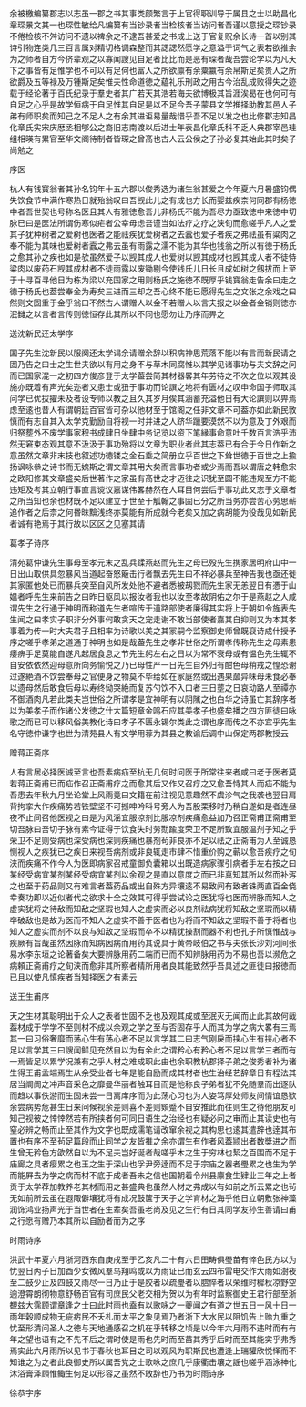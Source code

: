 <!-- { "loadSidebar": true } -->
余被檄编纂郡志以志虽一郡之书其事类颇繁言于上官得职训导于属县之士以助昌化章琛景文其一也琛性敏给凡编纂有当钞录者当检核者当访问者吾谨以意授之琛钞录不倦检核不舛访问不遗以禆余之不逮吾甚爱之书成上送于官复贶余长诗一首以别其诗引物连类几三百言属对精切格调森整而其諰諰然愿学之意溢于词气之表若欲推余为之师者自方今侪辈观之以寡闻謏见自足者比比而是恶有琛者哉吾尝论学以为凡天下之事皆有足惟学也不可以有足何也富人之所欲廪有余粟籝有余帛斯足矣贵人之所欲爵及五等禄及万锺斯足矣惟夫性命道徳之藴礼乐刑政之用古今治乱成败得失之迹载于经论著于百氏纪录于羣史者其广若天其浩若海夫欲博极其旨涯涘曷在也何可有自足之心乎是故学恒病于自足惟其自足是以不足今吾子蒙县文学推择助教其邑人子弟有师职矣而知己之不足人之有余其进讵易量哉惜乎吾不足以发之也比修郡志知昌化章氏实宋庆厯丞相郇公之裔旧志南渡以后进士年表昌化章氏科不乏人典郡宰邑珪组相暎有累官至华文阁待制者皆琛之曾髙也古人云公侯之子孙必复其始此其时矣子尚勉之

序医

杭人有钱寳翁者其孙名钧年十五六郡以俊秀选为诸生翁甚爱之今年夏六月暑盛钧偶失饮食节中满作寒热日就殆翁叹曰吾觊此儿之有成也方长而婴兹疾柰何同郡有杨徳中者吾世契也号称名医且其人有雅徳愈吾儿非杨氏不能为吾尽力亟致徳中来徳中切脉已曰是医法所谓伤寒似疟者公幸毋虑吾谨当如法疗之疗之浃旬而愈嗟乎凡人之爱其子犹种树者之爱树也医者之能祛疾犹爱树者之去蠧也爱子者疾之弗祛虽有粱肉之奉不能为其味也爱树者蠧之弗去虽有雨露之濡不能为其华也钱翁之所以有徳于杨氏之愈其孙之疾也如是欤虽然爱子以觊其成人也爱树以觊其成材也觊其成人者不徒恃粱肉以废药石觊其成材者不徒雨露以废锄剔今使钱氏儿日长且成如树之劔拔而上至于十寻百寻他日为栋为梁以充国家之用则杨氏之施徳不既厚乎钱寳翁走告余曰走之徳于杨氏也葢尝奉金为寿矣三进而三却之吾心终不能已愿得先生之文张之余戏之曰然则文固重于金乎翁曰不然古人谓赠人以金不若赠人以言夫报之以金者金销则徳亦泯雠之以言者言传则徳恒存此其所以不同也愿勿让乃序而畀之

送沈新民还太学序

国子先生沈新民以服阕还太学谒余请赠余辞以积病神思荒落不能以有言而新民请之固乃告之曰士之生世夫欲以有用之身不与草木同腐惟以其学见诸事功与夫文辞之问而已国家混一之初四方俊彦登于太学葢尝简其材器畧其年劳待之不次之位以观其设施亦既着有声光矣迩者又患士或狃于事功而论譔之地将有匮材之叹申命国子师取其问学已优拔擢未及者设专师以教之且久其岁月俟其涵蓄充溢他日有大论譔则以畀焉虑至逺也昔人有谓朝廷百官皆可杂以他材至于馆阁之任非文章不可葢亦如此新民敦慎而有志自其入太学克勤励自将视一时并进之人跻华躐要漠然不以为意及丁外艰而归祭塟外不废学事家积书成肆日坐肆中务记览以资下笔縁事命意吐千数百言浩乎沛然无窘束态观其意不汲汲于事功殆将以文章为职业者此其志葢已有合于今日作新之意虽然文章非末技也叙述功徳镂之金石埀之简册立乎百世之下耸世徳于百世之上揄扬讽咏叅之诗书而无媿斯之谓文章其用大矣而言事功者或少焉而吾以谓唐之韩愈宋之欧阳修其文章盛矣后世著作之家虽有髙世之才迈往之识犹至圆不能违规至方不能违矩及考其立朝行事直言谠议嘉谋伟畧赫然在人耳目何尝后于事功此又志于文章者之所当知也余也材既不足以建立于世至于觚翰之事固已分之所当务亦尝苦心劳思蕲追作者之后柰之何昬昩黭浅终亦莫能有所成就今老矣又加之病胡能为役哉见如新民者诚有艳焉于其行故以区区之见塞其请

葛孝子诗序

清苑葛仲谦先生事母至孝元末之乱兵蹂燕赵而先生之母已殁先生携家居明府山中一日出山取供具忽暴风当道起奋怒簸击行者飘去先生曰不祥必暴兵至神告我也亟还徙其家匿他处已而暴兵突至自风所发处他不避者悉被刼戮而先生家无恙翌日有慿于山媪者呼先生来前告之曰昨日驱风以报汝者我也以汝至孝故阴佑之尔于是燕赵之人咸谓先生之行通于神明而称道先生者喧传于道路部使者廉得其实将上于朝如令旌表先生闻之曰孝实子职非分外事何敢贪天之宠走谢不敢当部使者嘉其自抑则又为本其孝事着为传一时大夫君子且相率为诗歌以美之其冡嗣今监察御史师曾既裒诗成什授予序之嗟乎孝弟之道通于神明也如是哉葢先生之孝非世俗之所谓孝传称先生之母素患痿痹手足莫能自遂凡起居食息之节先生躬左右之日以为常不衰母或有愠色先生辄不自安依依然迎母意所向务愉悦之乃已母性严一日先生自外归有酣色母稍戒之惶恐谢过遂絶酒不饮尝奉母之官便身之物莫不毕给如在家庭然或出遇果蓏异味母未食必奉以遗母然后敢食后母以寿终恸哭絶而复苏勺饮不入口者三日塟之日哀动路人至禫亦不御酒肉凡若此类夫岂世俗之所谓孝是宜神明有以阴隲之也白华之诗虽亡其辞序者以为美孝子而作诸公发徳之什大篇短章金鸣石应其美孝子也盛矣播之四方匪徒曰咏歌之而已可以移风俗美教化诗曰孝子不匮永锡尔类此之谓也序而传之不亦宜乎先生名守徳仲谦字也世为清苑县人有文学用荐为其县之教谕后调中山保定两郡教授云

赠蒋正斋序

人有言居必择医诚至言也吾素病疝至杭无几何时问医于所常往来者咸曰老于医者莫若蒋正斋甫已而疝作召正斋甫疗之而愈其后又作又召疗之又愈吾恃其人而疝不能为吾患去年秋九月坐论堂上风雨竟曰文籍在前注视见意趣然不虞沴气之我袭也翌日肩背拘挛大作疾痛势若铁壁坚不可撼呻吟呌号旁人为吾股栗移时乃稍自遂如是者连昼夜不止间召他医视之曰是为风滛宜服凉剂比服凉剂疾痛愈益加乃召正斋甫正斋甫至切吾脉曰吾切子脉有素今证得于饮食失时劳勚踰度荣卫不足所致宜服温剂子知之乎荣卫不足则受病也深受病也深则疾痛也暴剂茍非良亦不足以祛之正斋甫为人至诚恳恻视人之疾犹已之疾日来视吾病剂或非良辄走市肆不惜重价购之蕲以愈吾疾疗之旬浃而疾痛不作今人为医即病家召戒童御负囊箱以出既造病家骤引病者手左右按之曰某经受病宜某剂某经受病宜某剂以余观之是直以意度之而已非真知其所以然而补泻之也至于药品则又有难言者葢药品或出自殊方异壤逺不易致间有致者铢两直百金侥幸奏功即以近似者代之欲求十全之效其可得乎尝试论之医犹将也医而辨脉而知人之虚实犹将之待敌而知敌之坚瑕也知人之虚实而必以良剂祛病犹将知敌之坚瑕而以精卒破敌也是故为医而不知人之虚实不善于医者也为将而不知敌之坚瑕不善于将者也知人之虚实而剂不以良与知敌之坚瑕而卒不以精犹操割而器不利也孔子所慎惟战与疾厥有旨哉虽然因脉而知病因病而用药其说具于黄帝岐伯之书与夫张长沙刘河间张易水李东垣之论著备矣大要辨脉用药二端而已而不知辨脉用药为不易也吾以濒危之病頼正斋甫疗之旬浃而愈非其所察者精所用者良其能致然乎吾具述之匪徒曰报徳而已且以使凡慎疾者当知择医之有素云

送王生甫序

天之生材其聪明出于众人之表者世固不乏也及观其成或至泯灭无闻而止此其故何哉葢材成于学学不至则材不成以余观之学之至与否固存乎人而其为学之病大畧有三焉其一曰习俗奢靡而荡心生有荡心者不足以言学其二曰志气刚戾而挟心生有挟心者不足以言学其三曰謏闻鲜见充然自以为有余此之谓矜心有矜心者不足以言学三者而有一焉皆足以累学况兼有之乎人材之难成职此由也余职教杭郡择子弟之俊秀者补为诸生得王甫孟端焉生从余受业者七年是能自励而成其材者也生治经艺辞章日有程法其居当阛阓之冲声音采色之靡曼华丽者触耳目而是他称良子弟者犹不免随羣而出逐队而趋以事佚游而生固未尝一日离庠序而为此荡心习也为人姿笃厚处师友间情谊恳欵余尝病势危甚生日来问候视余差则喜不差则頞蹙不自安推此而往则生之待他朋友可知己视彼之悻悻然若有所挟者何可同日语生之治经也有疑必问之审而止其读史也有窒必辨之畅而止至其作为文字也既成濡笔请改窜余视之其构思也逺其遣辞也逹其布置也有序不至茍足篇段而止同学之友皆推之余亦谓生有作者风葢颕出者数奬进之而生曾无矜色方欿然自以为不足夫岂好诞者哉嗟乎木之生于穷林也絜之百围而不足于庙廊之具者瘿累之也玉之生于深山也孚尹旁逹而不足于宗庙之器者璺累之也生为学而能屛去为学之病而材不底于成者吾未之信也国朝着令州县廪食生肄业三年之上者贡于太学荐加教养老其材而用之甚盛典也虽然人材之弗成以有如前之所云累之也茍无如前所云虽在遐陬僻壤犹将有成况鼓箧于天子之学育材之海乎他日立朝敷张神藻润饰鸿业扬声光于当世者在生辈矣吾虽老尚及见之生行有日其同学友孙生善请曰甫之行愿有赠乃本其所以自励者而为之序

时雨诗序

洪武十年夏六月浙河西东自庚戌至于乙亥凡二十有六日田畴俱璺苗有悴色民方以为忧翌日丙子日加酉少女微风羣鸟翔鸣或以为雨证已而玄云四布雷电交作大雨如澍夜至二鼓少止及四鼓又雨尽一日乃止于是胶者以疏璺者以脗悴者以荣维时穉秋凉野空逈澄霄朗彻物意舒畅百官有司庶民父老交相为贺以为有年时监察御史王君行部至浙覩兹大霈顾谓章逢之士曰此时雨也盍有以歌咏之一夔闻之有道之世五日一风十日一雨年榖顺成物无疵疠民不夭札而太平之象见焉乃者浙下大水民以阻饥告上贻九重之忧至形清问圣人之徳与天地通感召之机在乎转移之顷是以今年六月雨不违时而有有年之望也语有之不先不后之谓时使是雨也先时而至苗其秀乎后时而至其能实乎弗秀焉实此六月雨所以见书于春秋也耳目之司以观风为职斯民也遭逢上瑞驩欣悦怿而不知谁之为之者此良御史所以属吾党之士歌咏之庶几乎康衢击壤之謡也嗟乎涵泳神化沐浴膏泽頋惟鲰生何足以形容之虽然不敢辞也乃书为时雨诗序

徐恭字序

